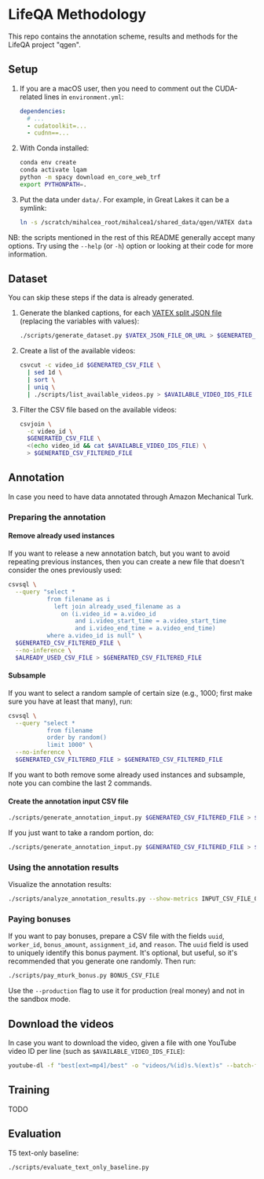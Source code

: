 # LifeQA Methodology

This repo contains the annotation scheme, results and methods for the LifeQA project "qgen".

## Setup

1. If you are a macOS user, then you need to comment out the CUDA-related lines in `environment.yml`:

    ```yaml
    dependencies:
      # ...
      - cudatoolkit=...
      - cudnn==...
    ```

2. With Conda installed:

    ```bash
    conda env create
    conda activate lqam
    python -m spacy download en_core_web_trf
    export PYTHONPATH=.
    ```

3. Put the data under `data/`. For example, in Great Lakes it can be a symlink:

    ```bash
    ln -s /scratch/mihalcea_root/mihalcea1/shared_data/qgen/VATEX data
    ```

NB: the scripts mentioned in the rest of this README generally accept many options. Try using the `--help` (or `-h`) 
option or looking at their code for more information.

## Dataset

You can skip these steps if the data is already generated.

1. Generate the blanked captions, for each
[VATEX split JSON file](https://eric-xw.github.io/vatex-website/download.html) (replacing the variables with values):

    ```bash
    ./scripts/generate_dataset.py $VATEX_JSON_FILE_OR_URL > $GENERATED_CSV_FILE
    ```

2. Create a list of the available videos:

    ```bash
    csvcut -c video_id $GENERATED_CSV_FILE \
      | sed 1d \
      | sort \
      | uniq \
      | ./scripts/list_available_videos.py > $AVAILABLE_VIDEO_IDS_FILE
    ```

3. Filter the CSV file based on the available videos:

    ```bash
    csvjoin \
      -c video_id \
      $GENERATED_CSV_FILE \
      <(echo video_id && cat $AVAILABLE_VIDEO_IDS_FILE) \
      > $GENERATED_CSV_FILTERED_FILE
    ```

## Annotation

In case you need to have data annotated through Amazon Mechanical Turk.

### Preparing the annotation

#### Remove already used instances

If you want to release a new annotation batch, but you want to avoid repeating previous instances, then you can 
create a new file that doesn't consider the ones previously used:

```bash
csvsql \
  --query "select *
           from filename as i
             left join already_used_filename as a
               on (i.video_id = a.video_id
                   and i.video_start_time = a.video_start_time
                   and i.video_end_time = a.video_end_time)
           where a.video_id is null" \
  $GENERATED_CSV_FILTERED_FILE \
  --no-inference \
  $ALREADY_USED_CSV_FILE > $GENERATED_CSV_FILTERED_FILE
```

#### Subsample

If you want to select a random sample of certain size (e.g., 1000; first make sure you have at least that many), run:

```bash
csvsql \
  --query "select *
           from filename
           order by random()
           limit 1000" \
  --no-inference \
  $GENERATED_CSV_FILTERED_FILE > $GENERATED_CSV_FILTERED_FILE
```

If you want to both remove some already used instances and subsample, note you can combine the last 2 commands.

#### Create the annotation input CSV file

```bash
./scripts/generate_annotation_input.py $GENERATED_CSV_FILTERED_FILE > $MTURK_INPUT_CSV_FILE
```

If you just want to take a random portion, do:

```bash
./scripts/generate_annotation_input.py $GENERATED_CSV_FILTERED_FILE > $MTURK_INPUT_CSV_FILE
```

### Using the annotation results

Visualize the annotation results:

```bash
./scripts/analyze_annotation_results.py --show-metrics INPUT_CSV_FILE_OR_URL > OUTPUT_TXT_FILE
```

### Paying bonuses

If you want to pay bonuses, prepare a CSV file with the fields `uuid`, `worker_id`, `bonus_amount`, `assignment_id`, and 
`reason`. The `uuid` field is used to uniquely identify this bonus payment. It's optional, but useful, so it's
recommended that you generate one randomly. Then run:

```bash
./scripts/pay_mturk_bonus.py BONUS_CSV_FILE
```

Use the `--production` flag to use it for production (real money) and not in the sandbox mode.

## Download the videos

In case you want to download the video, given a file with one YouTube video ID per line (such as 
`$AVAILABLE_VIDEO_IDS_FILE`):

```bash
youtube-dl -f "best[ext=mp4]/best" -o "videos/%(id)s.%(ext)s" --batch-file FILE
```

## Training

TODO

## Evaluation

T5 text-only baseline:

```bash
./scripts/evaluate_text_only_baseline.py
```
